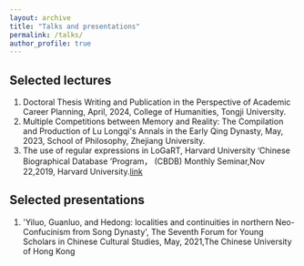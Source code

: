 ```yaml
---
layout: archive
title: "Talks and presentations"
permalink: /talks/
author_profile: true
---
```


## Selected lectures
1. Doctoral Thesis Writing and Publication in the Perspective of Academic Career Planning, April, 2024, College of Humanities, Tongji University.
2.  Multiple Competitions between Memory and Reality: The Compilation and Production of Lu Longqi's Annals in the Early Qing Dynasty, May, 2023, School of Philosophy, Zhejiang University.
3. The use of regular expressions in LoGaRT, Harvard University ‘Chinese Biographical Database ’Program， (CBDB) Monthly Seminar,Nov 22,2019, Harvard University.[link](https://projects.iq.harvard.edu/chinesecbdb/%E6%95%B0%E6%8D%AE%E5%88%86%E6%9E%90%E5%92%8C%E4%B8%AD%E5%9B%BD%E5%8E%86%E4%BB%A3%E4%BA%BA%E7%89%A9%E4%BC%A0%E8%AE%B0%E8%B5%84%E6%96%99%E5%BA%93python-and-cbdb)

## Selected presentations
1. 'Yiluo, Guanluo, and Hedong: localities and continuities in northern Neo-Confucinism from Song Dynasty', The Seventh Forum for Young Scholars in Chinese Cultural Studies, May, 2021,The Chinese University of Hong Kong

